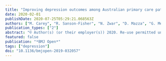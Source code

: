 ```yaml
---
title: "Improving depression outcomes among Australian primary care patients: Protocol for a cluster randomised controlled trial"
date: 2020-02-01
publishDate: 2020-07-25T05:29:21.068563Z
authors: ["M. Carey", "R. Sanson-Fisher", "N. Zwar", "D. Mazza", "G. Meadows", "L. Piterman", "A. Waller", "J. Walsh", "C. Oldmeadow", "S. Deeming", "A. Searles", "F. Henskens", "B. Kelly"]
publication_types: ["2"]
abstract: "© Author(s) (or their employer(s)) 2020. Re-use permitted under CC BY-NC. No commercial re-use. See rights and permissions. Published by BMJ. Depression is a common and debilitating condition. In Australia, general practitioners (GPs) are the key providers of depression care. However, available evidence suggests that case finding for depression in primary care is poor. This study will examine whether a systematic approach to screening for depression and assessing patient preferences for depression care improves depression outcomes among primary care patients. Methods and analysis A cluster randomised controlled design will be used with general practice clinics randomly assigned to either the intervention (n=12) or usual care group (n=12). Patients who are aged 18 and older, presenting for general practice care, will be eligible to participate. Eighty-three participants will be recruited at each clinic. Participants will be asked to complete a baseline survey administered on a touch screen computer at their GP clinic, and then a follow-up survey at 3, 6 and 12 months. Those attending usual care practices will receive standard care. GPs at intervention practices will complete an online Clinical e-Audit, and will be provided with provider and patient-directed resources for depression care. Patients recruited at intervention practices who score 10 or above on the Patient Health Questionnaire-9 will have feedback regarding their depression screening results and preferences for care provided to their GP. The primary analysis will compare the number of cases of depression between the intervention and control groups. Ethics and dissemination The study has been approved by the University of Newcastle Human Research Ethics Committee, and registered with Human Research Ethics Committees of the University of Wollongong, Monash University and University of New South Wales. Results will be disseminated through peer-reviewed journal publications and conference presentations. Trial registration number ACTRN12618001139268; Pre-results."
featured: false
publication: "*BMJ Open*"
tags: ["depression"]
doi: "10.1136/bmjopen-2019-032057"
---
```


